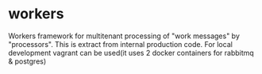 # workers
Workers framework for multitenant processing of "work messages" by "processors".
This is extract from internal production code.
For local development vagrant can be used(it uses 2 docker containers for rabbitmq & postgres)
